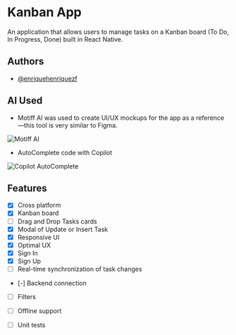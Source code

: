 
# Kanban App

An application that allows users to manage tasks on a Kanban board (To Do, In Progress, Done) built in React Native.


## Authors

- [@enriquehenriquezf](https://www.github.com/enriquehenriquezf)


## AI Used

- Motiff AI was used to create UI/UX mockups for the app as a reference—this tool is very similar to Figma.

![Motiff AI](https://lh3.googleusercontent.com/d/1yE2EvnEmLNqAlbiMajP3yHPJwL53wG7V=w1920-h1080)

- AutoComplete code with Copilot

![Copilot AutoComplete](https://lh3.googleusercontent.com/d/1fAZ7pqo6sSseWw3ubMmZXrmvYVCPy7on=w1920-h1080)


## Features

- [x]  Cross platform
- [x]  Kanban board
- [ ]  Drag and Drop Tasks cards
- [x]  Modal of Update or Insert Task
- [x]  Responsive UI
- [x]  Optimal UX
- [x]  Sign In
- [x]  Sign Up
- [ ]  Real-time synchronization of task changes
- [-]  Backend connection
- [ ]  Filters
- [ ]  Offline support
- [ ]  Unit tests

